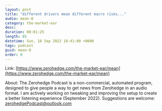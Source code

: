 ```yaml
---
layout: post
title: "different drivers mean different macro risks..."
audio: mean-0
category: the-market-ear
desc: 
duration: 00:01:25
length: 85
datetime: Sun, 18 Sep 2022 18:41:00 +0000
tags: podcast
guid: mean-0
order: 0
---
```



Link: [https://www.zerohedge.com/the-market-ear/mean](https://www.zerohedge.com/the-market-ear/mean)

About: The Zerohedge Podcast is a non-commercial, automated program, designed to give people a way to get news from Zerohedge in an audio format.  I am actively working on tweaking and improving the setup to create a better listening experience (September 2022).  Suggestions are welcome: [zerohedgePodcast@outlook.com](mailto:zerohedgePodcast@outlook.com)